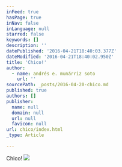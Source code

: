 ```yaml
---
inFeed: true
hasPage: true
inNav: false
inLanguage: null
starred: false
keywords: []
description: ''
datePublished: '2016-04-21T18:40:03.377Z'
dateModified: '2016-04-21T18:40:02.950Z'
title: 'Chico!'
author:
  - name: andrés e. munárriz soto
    url: ''
sourcePath: _posts/2016-04-20-chico.md
published: true
authors: []
publisher:
  name: null
  domain: null
  url: null
  favicon: null
url: chico/index.html
_type: Article

---
```

Chico!
![](https://s3-us-west-2.amazonaws.com/the-grid-img/p/4996197ab752c97feb32a78d11b5f3cacc03ca3d.jpg)